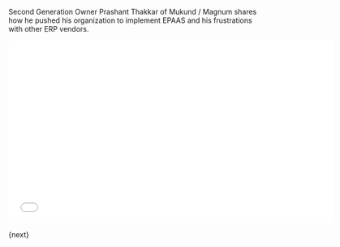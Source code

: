 Second Generation Owner Prashant Thakkar of Mukund / Magnum shares how he pushed his organization to implement EPAAS and his frustrations with other ERP vendors.

<iframe width="640" height="360" src="//www.youtube.com/embed/Ra9-UTxZD_8?list=PL3lFfCEoMxvwBEtr0xoCear4byN3aJDOm" frameborder="0" allowfullscreen></iframe>

{next}
